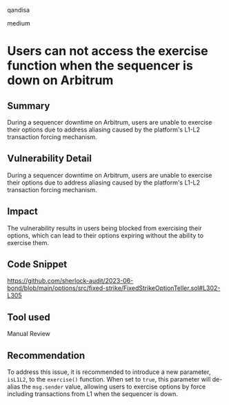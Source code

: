 qandisa

medium

# Users can not access the exercise function when the sequencer is down on Arbitrum

## Summary
During a sequencer downtime on Arbitrum, users are unable to exercise their options due to address aliasing caused by the platform's L1-L2 transaction forcing mechanism.

## Vulnerability Detail

During a sequencer downtime on Arbitrum, users are unable to exercise their options due to address aliasing caused by the platform's L1-L2 transaction forcing mechanism.

## Impact

The vulnerability results in users being blocked from exercising their options, which can lead to their options expiring without the ability to exercise them.

## Code Snippet
https://github.com/sherlock-audit/2023-06-bond/blob/main/options/src/fixed-strike/FixedStrikeOptionTeller.sol#L302-L305
## Tool used

Manual Review

## Recommendation

To address this issue, it is recommended to introduce a new parameter, `isL1L2`, to the `exercise()` function. When set to `true`, this parameter will de-alias the `msg.sender` value, allowing users to exercise options by force including transactions from L1 when the sequencer is down. 

